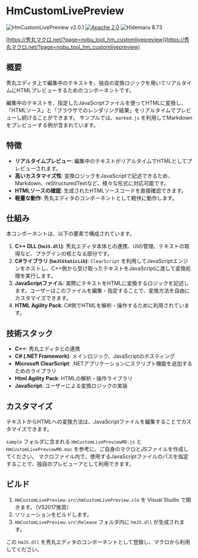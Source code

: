 # HmCustomLivePreview

![HmCustomLivePreview v2.0.1](https://img.shields.io/badge/HmCustomLivePreview-v2.0.1-6479ff.svg)
[![Apache 2.0](https://img.shields.io/badge/license-Apache_2.0-blue.svg?style=flat)](LICENSE)
![Hidemaru 8.73](https://img.shields.io/badge/Hidemaru-v8.73-6479ff.svg)

[https://秀丸マクロ.net/?page=nobu_tool_hm_customlivepreview](https://秀丸マクロ.net/?page=nobu_tool_hm_customlivepreview)

## 概要

秀丸エディタ上で編集中のテキストを、独自の変換ロジックを用いてリアルタイムにHTMLプレビューするためのコンポーネントです。

編集中のテキストを、指定したJavaScriptファイルを使ってHTMLに変換し、「HTMLソース」と「ブラウザでのレンダリング結果」をリアルタイムでプレビューし続けることができます。
サンプルでは、`marked.js` を利用してMarkdownをプレビューする例が含まれています。

## 特徴

- **リアルタイムプレビュー**: 編集中のテキストがリアルタイムでHTMLとしてプレビューされます。
- **高いカスタマイズ性**: 変換ロジックをJavaScriptで記述できるため、Markdown、reStructuredTextなど、様々な形式に対応可能です。
- **HTMLソースの確認**: 生成されたHTMLソースコードを直接確認できます。
- **軽量な動作**: 秀丸エディタのコンポーネントとして軽快に動作します。

## 仕組み

本コンポーネントは、以下の要素で構成されています。

1.  **C++ DLL (`hmJS.dll`)**: 秀丸エディタ本体との連携、UIの管理、テキストの取得など、プラグインの核となる部分です。
2.  **C#ライブラリ (`hmJSStaticLib`)**: `ClearScript` を利用してJavaScriptエンジンをホストし、C++側から受け取ったテキストをJavaScriptに渡して変換処理を実行します。
3.  **JavaScriptファイル**: 実際にテキストをHTMLに変換するロジックを記述します。ユーザーはこのファイルを編集・指定することで、変換方法を自由にカスタマイズできます。
4.  **HTML Agility Pack**: C#側でHTMLを解析・操作するために利用されています。

## 技術スタック

- **C++**: 秀丸エディタとの連携
- **C# (.NET Framework)**: メインロジック、JavaScriptのホスティング
- **Microsoft ClearScript**: .NETアプリケーションにスクリプト機能を追加するためのライブラリ
- **Html Agility Pack**: HTMLの解析・操作ライブラリ
- **JavaScript**: ユーザーによる変換ロジックの実装

## カスタマイズ

テキストからHTMLへの変換方法は、JavaScriptファイルを編集することでカスタマイズできます。

`sample` フォルダに含まれる `HmCustomLivePreviewMD.js` と `HmCustomLivePreviewMD.mac` を参考に、ご自身のマクロとJSファイルを作成してください。
マクロファイル内で、使用するJavaScriptファイルのパスを指定することで、独自のプレビューアとして利用できます。

## ビルド

1.  `HmCustomLivePreview.src\hmCustomLivePreview.sln` を Visual Studio で開きます。（VS2017推奨）
2.  ソリューションをビルドします。
3.  `HmCustomLivePreview.src\Release` フォルダ内に `hmJS.dll` が生成されます。

この `hmJS.dll` を秀丸エディタのコンポーネントとして登録し、マクロから利用してください。
